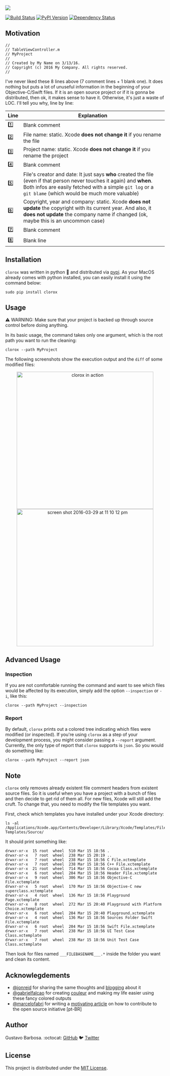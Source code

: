 <img src="https://cloud.githubusercontent.com/assets/235208/19689375/2b5fd6b2-9a9b-11e6-843b-bb4c2d74391d.png"/>

[![Build Status](https://travis-ci.org/barbosa/clorox.svg?branch=master)](https://travis-ci.org/barbosa/clorox)
[![PyPI Version](https://img.shields.io/pypi/v/clorox.svg)](https://pypi.python.org/pypi/clorox)
[![Dependency Status](https://gemnasium.com/barbosa/clorox.svg)](https://gemnasium.com/barbosa/clorox)

## Motivation

```objc
//
// TableViewController.m
// MyProject
//
// Created by My Name on 3/13/16.
// Copyright (c) 2016 My Company. All rights reserved.
//
```

I've never liked these 8 lines above (7 comment lines + 1 blank one). It does nothing but puts a lot of unuseful information in the beginning of your Objective-C/Swift files. If it is an open source project or if it is gonna be distributed, then ok, it makes sense to have it. Otherwise, it's just a waste of LOC. I'll tell you why, line by line:

Line      |    Explanation
----------|----------------
:one:     | Blank comment
:two:     | File name: static. Xcode **does not change it** if you rename the file
:three:   | Project name: static. Xcode **does not change it** if you rename the project
:four:    | Blank comment
:five:    | File's creator and date: It just says **who** created the file (even if that person never touches it again) and **when**. Both infos are easily fetched with a simple `git log` or a `git blame` (which would be much more valuable)
:six:     | Copyright, year and company: static. Xcode **does not update** the copyright with its current year. And also, it **does not update** the company name if changed (ok, maybe this is an uncommon case)
:seven:   | Blank comment
:eight:   | Blank line


## Installation

`clorox` was written in python :snake: and distributed via [pypi](pypi.python.org). As your MacOS already comes with python installed, you can easily install it using the command below:

```
sudo pip install clorox
```

## Usage

:warning: WARNING: Make sure that your project is backed up through source control before doing anything.

In its basic usage, the command takes only one argument, which is the root path you want to run the cleaning:

```
clorox --path MyProject
```

The following screenshots show the execution output and the `diff` of some modified files:

<p align="center">
<img width="432" alt="clorox in action" src="https://cloud.githubusercontent.com/assets/235208/14130792/80017618-f603-11e5-8957-9897495c08b1.png">
<img width="432" alt="screen shot 2016-03-29 at 11 10 12 pm" src="https://cloud.githubusercontent.com/assets/235208/14130793/84385bd4-f603-11e5-83aa-ee335e5222e6.png">

</p>

## Advanced Usage

### Inspection
If you are not comfortable running the command and want to see which files would be affected by its execution, simply add the option `--inspection` or `-i`, like this:

```
clorox --path MyProject --inspection
```

### Report
By default, `clorox` prints out a colored tree indicating which files were modified (or inspected). If you're using `clorox` as a step of your development process, you might consider passing a `--report` argument. Currently, the only type of report that `clorox` supports is `json`. So you would do something like:

```
clorox --path MyProject --report json
```

## Note

`clorox` only removes already existent file comment headers from existent source files. So it is useful when you have a project with a bunch of files and then decide to get rid of them all. For new files, Xcode will still add the cruft. To change that, you need to modify the file templates you want.

First, check which templates you have installed under your Xcode directory:

```
ls -al /Applications/Xcode.app/Contents/Developer/Library/Xcode/Templates/File\ Templates/Source/
```

It should print something like:

```
drwxr-xr-x  15 root  wheel  510 Mar 15 18:56 .
drwxr-xr-x   7 root  wheel  238 Mar 15 20:19 ..
drwxr-xr-x   7 root  wheel  238 Mar 15 18:56 C File.xctemplate
drwxr-xr-x   7 root  wheel  238 Mar 15 18:56 C++ File.xctemplate
drwxr-xr-x  21 root  wheel  714 Mar 15 18:56 Cocoa Class.xctemplate
drwxr-xr-x   6 root  wheel  204 Mar 15 18:56 Header File.xctemplate
drwxr-xr-x   9 root  wheel  306 Mar 15 18:56 Objective-C File.xctemplate
drwxr-xr-x   5 root  wheel  170 Mar 15 18:56 Objective-C new superclass.xctemplate
drwxr-xr-x   4 root  wheel  136 Mar 15 18:56 Playground Page.xctemplate
drwxr-xr-x   8 root  wheel  272 Mar 15 20:40 Playground with Platform Choice.xctemplate
drwxr-xr-x   6 root  wheel  204 Mar 15 20:40 Playground.xctemplate
drwxr-xr-x   4 root  wheel  136 Mar 15 18:56 Sources Folder Swift File.xctemplate
drwxr-xr-x   6 root  wheel  204 Mar 15 18:56 Swift File.xctemplate
drwxr-xr-x   7 root  wheel  238 Mar 15 18:56 UI Test Case Class.xctemplate
drwxr-xr-x   7 root  wheel  238 Mar 15 18:56 Unit Test Case Class.xctemplate
```

Then look for files named `___FILEBASENAME___.*` inside the folder you want and clean its content.

## Acknowlegdements

- [@jonreid](https://github.com/jonreid) for sharing the same thoughts and [blogging](http://qualitycoding.org/template-code-clutter/) about it
- [@gabrielfalcao](https://github.com/gabrielfalcao) for creating [couleur](https://github.com/gabrielfalcao/couleur) and making my life easier using these fancy colored outputs
- [@marcelofabri](https://github.com/marcelofabri) for writing a [motivating article](http://equinocios.com/open-source/2016/03/01/o-mundo-e-mais-que-seu-umbigo/) on how to contribute to the open source initiative [pt-BR]

## Author

Gustavo Barbosa. :octocat: [GitHub](https://github.com/barbosa) :bird: [Twitter](https://twitter.com/gustavocsb)

## License

This project is distributed under the [MIT License](https://raw.githubusercontent.com/barbosa/clorox/master/LICENSE.txt).
